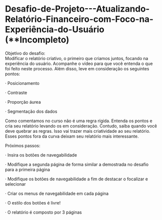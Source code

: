 # Desafio-de-Projeto---Atualizando-Relatório-Financeiro-com-Foco-na-Experiência-do-Usuário (**Incompleto)
Objetivo do desafio:<br>
Modificar o relatório criativo, o primeiro que criamos juntos, focando na experiência do usuário. Acompanhe o vídeo para que você entenda o que foi feito neste processo.
Além disso, leve em consideração os seguintes pontos:<br>

· Posicionamento<br>

· Contraste<br>

· Proporção áurea<br>

· Segmentação dos dados<br>


Como comentamos no curso não é uma regra rígida. Entenda os pontos e cria seu relatório levando os em consideração. Contudo, saiba quando você deve quebrar as regras. Isso vai trazer mais criatividade ao seu relatório. Esses pontos fora da curva deixam seu relatório mais interessante.<br>


Próximos passos:<br>

· Insira os botões de navegabilidade<br>

· Modifique a segunda página de forma similar a demostrada no desafio para a primeira página<br>

· Modifique os botões de navegabilidade a fim de destacar o focalizar e selecionar<br>

· Criar os menus de navegabilidade em cada página<br>

· O estilo dos botões é livre!<br>

· O relatório é composto por 3 páginas
